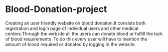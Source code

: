 # Blood-Donation-project
Creating an user friendly website on blood donation.It consists both registration and login page of individual users and other medical centers.Through the website all the users can donate blood or fulfill the lack of blood requirements .To do this every user will have to mention the amount of blood required or donated by logging in the website.
